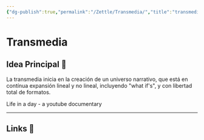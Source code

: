 ```yaml
---
{"dg-publish":true,"permalink":"/Zettle/Transmedia/","title":"transmedia","updated":"2023-12-30T18:06:38.529-05:00"}
---
```



# Transmedia

## Idea Principal 🧠
La transmedia inicia en la creación de un universo narrativo, que está en contínua expansión lineal y no lineal, incluyendo "what if's", y con libertad total de formatos.

Life in a day - a youtube documentary
- - - 

## Links 📎
